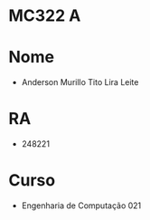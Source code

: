 # MC322 A

# Nome
+ Anderson Murillo Tito Lira Leite
# RA
+ 248221
# Curso
+ Engenharia de Computação 021
